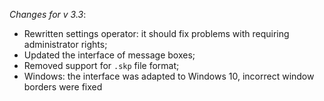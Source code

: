 _Changes for v 3.3_:
- Rewritten settings operator: it should fix problems with requiring administrator rights;
- Updated the interface of message boxes;
- Removed support for `.skp` file format;
- Windows: the interface was adapted to Windows 10, incorrect window borders were fixed

